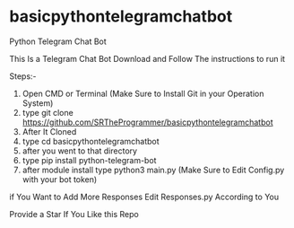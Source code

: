 # basicpythontelegramchatbot
Python Telegram Chat Bot

This Is a Telegram Chat Bot 
Download and Follow The instructions to run it 

Steps:- 

1. Open CMD or Terminal (Make Sure to Install Git in your Operation System)
2. type git clone https://github.com/SRTheProgrammer/basicpythontelegramchatbot
3. After It Cloned 
4. type cd basicpythontelegramchatbot
5. after you went to that directory 
6. type pip install python-telegram-bot
7. after module install type python3 main.py (Make Sure to Edit Config.py with your bot token)

if You Want to Add More Responses 
Edit Responses.py According to You 

Provide a Star If You Like this Repo

